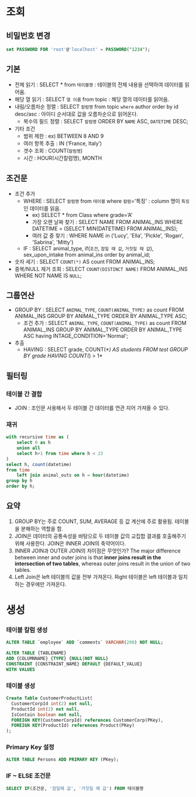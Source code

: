 # 조회

## 비밀번호 변경

```sql
set PASSWORD FOR 'root'@'localhost' = PASSWORD("1234");
```

## 기본

- 전체 읽기 : SELECT \* from `테이블명` : 테이블의 전체 내용을 선택하여 데이터를 읽어옴.
- 해당 열 읽기 : SELECT `열 이름` from topic : 해당 열의 데이터를 읽어옴.
- 내림/오름차순 정렬 : SELECT `칼럼명` from topic `where` author order by id desc/asc : 아이디 순서대로 값을 오름차순으로 읽어온다.
  - 복수의 필드 정렬 : SELECT `칼럼명` ORDER BY `NAME` ASC, `DATETIME` DESC;
- 기타 조건
  - 범위 제한 : ex) BETWEEN 8 AND 9
  - 여러 항목 추출 : IN (‘France, Italy’)
  - 갯수 조회 : COUNT(`칼럼명`)
  - 시간 : HOUR(시간칼럼명), MONTH

## 조건문

- 조건 추가
  - WHERE : SELECT `칼럼명` from `테이블` where `칼럼`='특징' : column 명이 `특징`인 데이터를 읽음.
    - ex) SELECT \* from Class where grade=’A’
    - 가장 오랜 날짜 찾기 : SELECT NAME FROM ANIMAL_INS WHERE DATETIME = (SELECT MIN(DATETIME) FROM ANIMAL_INS);
    - 여러 값 중 찾기 : WHERE NAME in ('Lucy', 'Ella', 'Pickle', 'Rogan', 'Sabrina', 'Mitty')
  - IF : SELECT animal_type, if(`조건`, `참일 때 값`, `거짓일 때 값`), sex_upon_intake from animal_ins order by animal_id;
- 숫자 세기 : SELECT `COUNT(*)` AS count FROM ANIMAL_INS;
- 중복/NULL 제거 조회 : SELECT `COUNT(DISTINCT NAME)` FROM ANIMAL_INS WHERE NOT NAME IS `NULL`;

## 그룹연산

- GROUP BY : SELECT `ANIMAL_TYPE`, `COUNT(ANIMAL_TYPE)` as count FROM ANIMAL_INS GROUP BY ANIMAL_TYPE ORDER BY ANIMAL_TYPE ASC;
  - 조건 추가 : SELECT `ANIMAL_TYPE`, `COUNT(ANIMAL_TYPE)` as count FROM ANIMAL_INS GROUP BY ANIMAL_TYPE ORDER BY ANIMAL_TYPE ASC having INTAGE_CONDITION='Normal';
- 추출
  - HAVING : SELECT grade, COUNT(\*_) AS students FROM test GROUP BY grade HAVING COUNT(_) > 1\*

## 필터링

### 테이블 간 결합

- JOIN : 조인문 사용해서 두 테이블 간 데이터를 연관 지어 가져올 수 있다.

### 재귀

```sql
with recursive time as (
    select 0 as h
    union all
    select h+1 from time where h < 23
)
select h, count(datetime)
from time
    left join animal_outs on h = hour(datetime)
group by h
order by h;
```

## 요약

1. GROUP BY는 주로 COUNT, SUM, AVERAGE 등 값 계산에 주로 활용됨. 테이블을 분해하는 역할을 함.
2. JOIN은 데이터의 공통속성을 바탕으로 두 테이블 값의 교집합 결과를 호출해주기 위해 사용한다. JOIN은 INNER JOIN의 축약어이다.
3. INNER JOIN과 OUTER JOIN의 차이점은 무엇인가? The major difference between inner and outer joins is that **inner joins result in the intersection of two tables**, whereas outer joins result in the union of two tables.
4. Left Join은 left 테이블의 값을 전부 가져온다. Right 테이블은 left 테이블과 일치하는 경우에만 가져온다.

# 생성

### 테이블 칼럼 생성

```sql
ALTER TABLE `employee` ADD `comments` VARCHAR(200) NOT NULL;

ALTER TABLE {TABLENAME}
ADD {COLUMNNAME} {TYPE} {NULL|NOT NULL}
CONSTRAINT {CONSTRAINT_NAME} DEFAULT {DEFAULT_VALUE}
WITH VALUES
```

### 테이블 생성

```sql
Create Table CustomerProductList(
  CustomerCorpId int(2) not null,
  ProductId int(2) not null,
  IsContain boolean not null,
  FOREIGN KEY(CustomerCorpId) references CustomerCorp(PKey),
  FOREIGN KEY(ProductId) references Product(PKey)
);
```

### Primary Key 설정

```sql
ALTER TABLE Persons ADD PRIMARY KEY (PKey);
```

### IF ~ ELSE 조건문

```sql
SELECT IF(조건문, '참일때 값', '거짓일 때 값') FROM 테이블명
```
